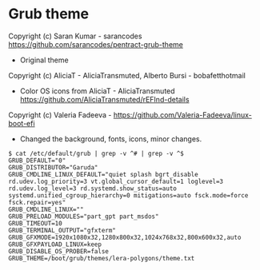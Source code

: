 # Grub theme


Copyright (c) Saran Kumar - sarancodes https://github.com/sarancodes/pentract-grub-theme

* Original theme


Copyright (c) AliciaT - AliciaTransmuted, Alberto Bursi - bobafetthotmail

* Color OS icons from AliciaT - AliciaTransmuted https://github.com/AliciaTransmuted/rEFInd-details


Copyright (c) Valeria Fadeeva - https://github.com/Valeria-Fadeeva/linux-boot-efi

* Changed the background, fonts, icons, minor changes.


```
$ cat /etc/default/grub | grep -v ^# | grep -v ^$
GRUB_DEFAULT="0"
GRUB_DISTRIBUTOR="Garuda"
GRUB_CMDLINE_LINUX_DEFAULT="quiet splash bgrt_disable rd.udev.log_priority=3 vt.global_cursor_default=1 loglevel=3 rd.udev.log_level=3 rd.systemd.show_status=auto systemd.unified_cgroup_hierarchy=0 mitigations=auto fsck.mode=force fsck.repair=yes"
GRUB_CMDLINE_LINUX=""
GRUB_PRELOAD_MODULES="part_gpt part_msdos"
GRUB_TIMEOUT=10
GRUB_TERMINAL_OUTPUT="gfxterm"
GRUB_GFXMODE=1920x1080x32,1280x800x32,1024x768x32,800x600x32,auto
GRUB_GFXPAYLOAD_LINUX=keep
GRUB_DISABLE_OS_PROBER=false
GRUB_THEME=/boot/grub/themes/lera-polygons/theme.txt
```
